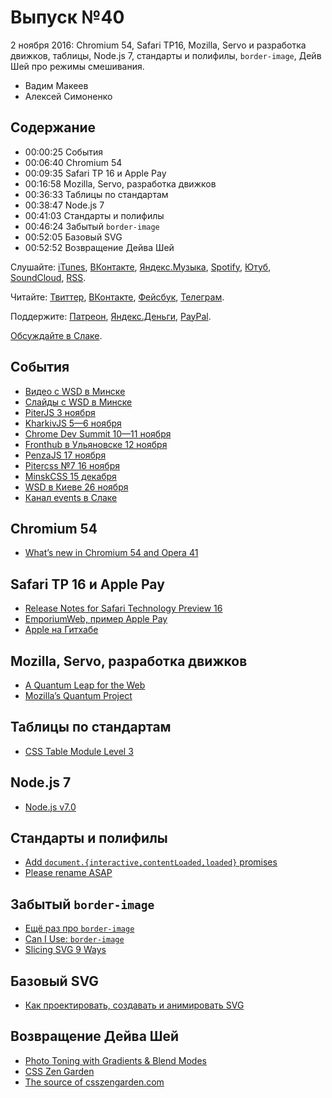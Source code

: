# Выпуск №40

2 ноября 2016: Chromium 54, Safari TP16, Mozilla, Servo и разработка движков, таблицы, Node.js 7, стандарты и полифилы, `border-image`, Дейв Шей про режимы смешивания.

- Вадим Макеев
- Алексей Симоненко

## Содержание

- 00:00:25 События
- 00:06:40 Chromium 54
- 00:09:35 Safari TP 16 и Apple Pay
- 00:16:58 Mozilla, Servo, разработка движков
- 00:36:33 Таблицы по стандартам
- 00:38:47 Node.js 7
- 00:41:03 Стандарты и полифилы
- 00:46:24 Забытый `border-image`
- 00:52:05 Базовый SVG
- 00:52:52 Возвращение Дейва Шей

Слушайте: [iTunes](https://itunes.apple.com/podcast/id1080500016), [ВКонтакте](https://vk.com/podcasts-32017543), [Яндекс.Музыка](https://music.yandex.ru/album/6245956), [Spotify](https://open.spotify.com/show/3rzAcADjpBpXt73L0epTjV), [Ютуб](https://www.youtube.com/playlist?list=PLMBnwIwFEFHcwuevhsNXkFTcadeX5R1Go), [SoundCloud](https://soundcloud.com/web-standards), [RSS](https://web-standards.ru/podcast/feed/).

Читайте: [Твиттер](https://twitter.com/webstandards_ru), [ВКонтакте](https://vk.com/webstandards_ru), [Фейсбук](https://www.facebook.com/webstandardsru), [Телеграм](https://t.me/webstandards_ru).

Поддержите: [Патреон](https://www.patreon.com/webstandards_ru), [Яндекс.Деньги](https://money.yandex.ru/to/41001119329753), [PayPal](https://www.paypal.me/pepelsbey).

[Обсуждайте в Слаке](http://slack.web-standards.ru/).

## События

- [Видео с WSD в Минске](https://youtu.be/cOTOSbjet_8)
- [Слайды с WSD в Минске](https://wsd.events/2016/10/29/#schedule)
- [PiterJS 3 ноября](https://meetabit.com/events/256)
- [KharkivJS 5—6 ноября](http://kharkivjs.org/)
- [Chrome Dev Summit 10—11 ноября](https://developer.chrome.com/devsummit/)
- [Fronthub в Ульяновске 12 ноября](http://fronthub.ru/)
- [PenzaJS 17 ноября](https://vk.com/wall-92664953_150)
- [Pitercss №7 16 ноября](https://pitercss.timepad.ru/event/394145/)
- [MinskCSS 15 декабря](https://minskcss.timepad.ru/event/396816/)
- [WSD в Киеве 26 ноября](https://wsd.events/2016/11/26/)
- [Канал events в Слаке](https://web-standards.slack.com/messages/events/)

## Chromium 54

- [What’s new in Chromium 54 and Opera 41](https://dev.opera.com/blog/opera-41/)

## Safari TP 16 и Apple Pay

- [Release Notes for Safari Technology Preview 16](https://webkit.org/blog/7030/release-notes-for-safari-technology-preview-16/)
- [EmporiumWeb, пример Apple Pay](https://developer.apple.com/library/content/samplecode/EmporiumWeb/Introduction/Intro.html)
- [Apple на Гитхабе](https://github.com/apple)

## Mozilla, Servo, разработка движков

- [A Quantum Leap for the Web](https://medium.com/p/a3b7174b3c12)
- [Mozilla’s Quantum Project](https://billmccloskey.wordpress.com/2016/10/27/mozillas-quantum-project/)

## Таблицы по стандартам

- [CSS Table Module Level 3](https://www.w3.org/TR/2016/WD-css-tables-3-20161025/)

## Node.js 7

- [Node.js v7.0](https://nodejs.org/en/blog/release/v7.0.0/)

## Стандарты и полифилы

- [Add `document.{interactive,contentLoaded,loaded}` promises](https://github.com/whatwg/html/pull/1936)
- [Please rename ASAP](https://github.com/jonathantneal/document-promises/issues/4)

## Забытый `border-image`

- [Ещё раз про `border-image`](http://css-live.ru/articles-css/understanding-border-image.html)
- [Can I Use: `border-image`](http://caniuse.com/#feat=border-image)
- [Slicing SVG 9 Ways](https://aerotwist.com/blog/slicing-svg-9-ways/)

## Базовый SVG

- [Как проектировать, создавать и анимировать SVG](https://htmlacademy.ru/blog/127-a-guide-to-svg-on-web)

## Возвращение Дейва Шей

- [Photo Toning with Gradients & Blend Modes](http://daveshea.com/2016/10/24/photo-toning.html)
- [CSS Zen Garden](http://www.csszengarden.com/)
- [The source of csszengarden.com](https://github.com/mezzoblue/csszengarden.com)
